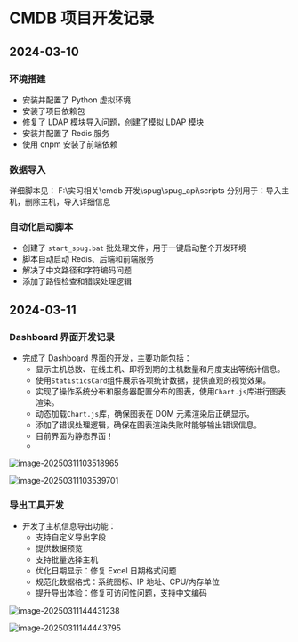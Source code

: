 # CMDB 项目开发记录

## 2024-03-10

### 环境搭建

- 安装并配置了 Python 虚拟环境
- 安装了项目依赖包
- 修复了 LDAP 模块导入问题，创建了模拟 LDAP 模块
- 安装并配置了 Redis 服务
- 使用 cnpm 安装了前端依赖

### 数据导入

详细脚本见： F:\实习相关\cmdb 开发\spug\spug_api\scripts
分别用于：导入主机，删除主机，导入详细信息

### 自动化启动脚本

- 创建了 `start_spug.bat` 批处理文件，用于一键启动整个开发环境
- 脚本自动启动 Redis、后端和前端服务
- 解决了中文路径和字符编码问题
- 添加了路径检查和错误处理逻辑

## 2024-03-11

### Dashboard 界面开发记录

- 完成了 Dashboard 界面的开发，主要功能包括：
  - 显示主机总数、在线主机、即将到期的主机数量和月度支出等统计信息。
  - 使用`StatisticsCard`组件展示各项统计数据，提供直观的视觉效果。
  - 实现了操作系统分布和服务器配置分布的图表，使用`Chart.js`库进行图表渲染。
  - 动态加载`Chart.js`库，确保图表在 DOM 元素渲染后正确显示。
  - 添加了错误处理逻辑，确保在图表渲染失败时能够输出错误信息。
  - 目前界面为静态界面！
  -

![image-20250311103518965](https://exder-1333988393.cos.ap-beijing.myqcloud.com/image-20250311103518965.png)

![image-20250311103539701](https://exder-1333988393.cos.ap-beijing.myqcloud.com/image-20250311103539701.png)

### 导出工具开发

- 开发了主机信息导出功能：
  - 支持自定义导出字段
  - 提供数据预览
  - 支持批量选择主机
  - 优化日期显示：修复 Excel 日期格式问题
  - 规范化数据格式：系统图标、IP 地址、CPU/内存单位
  - 提升导出体验：修复可访问性问题，支持中文编码

![image-20250311144431238](https://exder-1333988393.cos.ap-beijing.myqcloud.com/image-20250311144431238.png)

![image-20250311144443795](https://exder-1333988393.cos.ap-beijing.myqcloud.com/image-20250311144443795.png)
